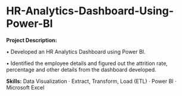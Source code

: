 # HR-Analytics-Dashboard-Using-Power-BI
**Project Description:**

•	Developed an HR Analytics Dashboard using Power BI. 

•	Identified the employee details and figured out the attrition rate, percentage and other details from the dashboard developed.

**Skills:** Data Visualization · Extract, Transform, Load (ETL) · Power BI · Microsoft Excel
